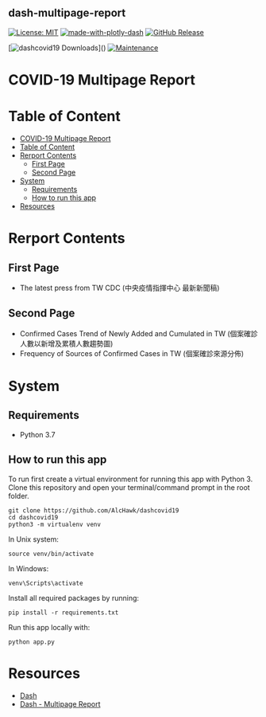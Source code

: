 ## dash-multipage-report
[![License: MIT](https://img.shields.io/badge/License-MIT-yellow.svg)](https://opensource.org/licenses/MIT)
[![made-with-plotly-dash](https://img.shields.io/badge/Made%20with-Plotly%20Dash-1f425f.svg)](https://plotly.com/dash/)
[![GitHub Release](https://img.shields.io/github/release/alchawk/dashcovid19.svg?style=flat)](https://github.com/AlcHawk/dashcovid19/tree/master)  

[![dashcovid19 Downloads](https://img.shields.io/github/downloads/alchawk/dashcovid19/total.svg?maxAge=2592000?)]()
[![Maintenance](https://img.shields.io/badge/Maintained%3F-yes-green.svg)](https://github.com/AlcHawk/dashcovid19/graphs/commit-activity)

# COVID-19 Multipage Report

# Table of Content

<!-- TOC -->

- [COVID-19 Multipage Report](#covid-19-multipage-report)
- [Table of Content](#table-of-content)
- [Rerport Contents](#rerport-contents)
    - [First Page](#first-page)
    - [Second Page](#second-page)
- [System](#system)
    - [Requirements](#requirements)
    - [How to run this app](#how-to-run-this-app)
- [Resources](#resources)

<!-- /TOC -->

# Rerport Contents 
## First Page
- The latest press from TW CDC (中央疫情指揮中心 最新新聞稿)

## Second Page
- Confirmed Cases Trend of Newly Added and Cumulated in TW (個案確診人數以新增及累積人數趨勢圖)
- Frequency of Sources of Confirmed Cases in TW (個案確診來源分佈)


# System
## Requirements

* Python 3.7

## How to run this app

To run first create a virtual environment for running this app with Python 3. Clone this repository 
and open your terminal/command prompt in the root folder.

```
git clone https://github.com/AlcHawk/dashcovid19
cd dashcovid19
python3 -m virtualenv venv
```
In Unix system:
```
source venv/bin/activate
```
In Windows: 

```
venv\Scripts\activate
```

Install all required packages by running:
```
pip install -r requirements.txt
```

Run this app locally with:
```
python app.py
```

# Resources

* [Dash](https://dash.plot.ly/)
* [Dash - Multipage Report](https://dash-gallery.plotly.host/dash-multipage-report/)
